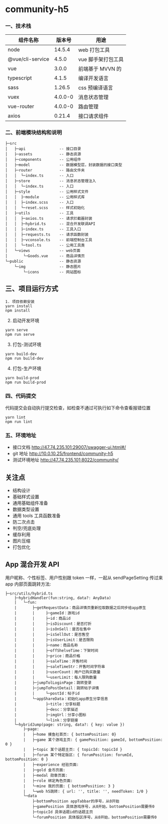 # community-h5

### 一、技术栈

| 组件名称         | 版本号  | 用途               |
| ---------------- | ------- | ------------------ |
| node             | 14.5.4  | web 打包工具       |
| @vue/cli-service | 4.5.0   | vue 脚手架打包工具 |
| vue              | 3.0.0   | 前端基于 MVVN 的   |
| typescript       | 4.1.5   | 编译开发语言       |
| sass             | 1.26.5  | css 预编译语言     |
| vuex             | 4.0.0-0 | 消息状态管理       |
| vue-router       | 4.0.0-0 | 路由管理           |
| axios            | 0.21.4  | 接口请求组件       |

### 二、前端模块结构和说明

```
├─src
│   ├─api               -- 接口目录
│   ├─assets            -- 静态资源
│   ├─components        -- 公用组件
│   ├─model             -- 数据模型层，封装数据的接口类型
│   ├─router            -- 路由文件夹
│   │  └─index.ts       -- 入口
│   ├─store             -- 消息状态管理注入
│   │  └─index.ts       -- 入口
│   ├─style             -- 公用样式文件
│   │  ├─module         -- 公用样式库
│   │  ├─index.scss     -- 入口
│   │  └─reset.scss     -- 样式初始化
│   ├─utils             -- 工具
│   │  ├─axios.ts       -- 请求拦截器封装
│   │  ├─hybrid.ts      -- 混合开发联调API
│   │  ├─index.ts       -- 工具入口
│   │  ├─requests.ts    -- 请求函数封装
│   │  ├─vconsole.ts    -- 前端控制台工具
│   │  └─tool.ts        -- 公用工具类
│   └─views             -- web页面
│       └─Goods.vue     -- 商品详情页
└─public                -- 静态资源
    └─img               -- 静态图片
        └─icons         -- 网站图标
```

## 三、项目运行方式

```
1. 项目依赖安装
yarn install
npm install
```

2. 启动开发环境

```
yarn serve
npm run serve
```

3. 打包-测试环境

```
yarn build-dev
npm run build-dev
```

4. 打包-生产环境

```
yarn build-prod
npm run build-prod
```

### 四、代码提交

代码提交会自动执行提交检查，如检查不通过可执行如下命令查看报错位置

```
yarn lint
npm run lint
```

### 五、环境地址

- 接口文档
  http://47.74.235.101:29007/swagger-ui.html#/
- git 地址
  http://10.0.10.25/frontend/community-h5
- 测试环境地址
  http://47.74.235.101:8022/community/

## 关注点

- 结构设计
- 基础样式设置
- 通用基础组件准备
- 数据类型设置
- 通用 tools 工具函数准备
- 防二次点击
- 判空/兜底处理
- 缓存利用
- 图片压缩
- 打包优化

## App 混合开发 API

用户昵称、个性标签、用户性别跟 token 一样，一起从 sendPageSetting 传过来
app 内部页面跳转方法:

```
├─src/utils/hybrid.ts
    ├─hybridHandler(fun:string, data?: AnyData)
    |   └─fun:
    |       ├─getRequestData：商品详情页重新拉取数据之后同步给app原生
    |       |     ├─gameId：游戏id
    |       |     ├─id：商品id
    |       |     ├─isDiscount：是否打折
    |       |     ├─isOnSell：是否在售中
    |       |     ├─isSellOut：是否售空
    |       |     ├─isUserLimit：是否限购
    |       |     ├─name：商品名称
    |       |     ├─offShelveTime：下架时间
    |       |     ├─price：商品价格
    |       |     ├─saleTime：开售时间
    |       |     ├─saleTimeStr：开售时间字符串
    |       |     ├─userCount：用户已购买数量
    |       |     └─userLimit：每人限购数量
    |       ├─jumpTolLoginPage：跳转登录
    |       ├─jumpToPostDetail：跳转帖子详情
    |       |     └─postId：帖子id
    |       └─appShareData：初始化app原生分享信息
    |             ├─title：分享标题
    |             ├─desc：分享描述
    |             ├─imgUrl：分享小图标
    |             └─link：分享链接
    └─hybridJump(page: string, data?: { key: value })
        ├─page:
        |   ├─home 摸鱼社首页: { bottomPosition: 0}
        |   ├─game 某个游戏主页: { gamePosition: gameId, bottomPosition: 0 }
        |   ├─topic 某个话题主页: { topicId: topicId }
        |   ├─forum 某个特定版区: { forumPosition: forumId, bottomPosition: 0 }
        |   ├─experience 经验页面:
        |   ├─gold 金币页面:
        |   ├─medal 勋章页面:
        |   ├─role 绑定角色页面:
        |   └─mine 我的页面: { bottomPosition: 3 }
        |   └─web h5跳转: { url: '', title: '', needToken: 1/0 }
        └─data
            ├─bottomPosition appTabbar的序号，从0开始
            ├─gamePosition 具体游戏序号，从0开始，bottomPosition需要传0
            ├─topicId 具体话题id的话题主页
            └─forumPosition 具体版区序号，从0开始，bottomPosition需要传0
```

